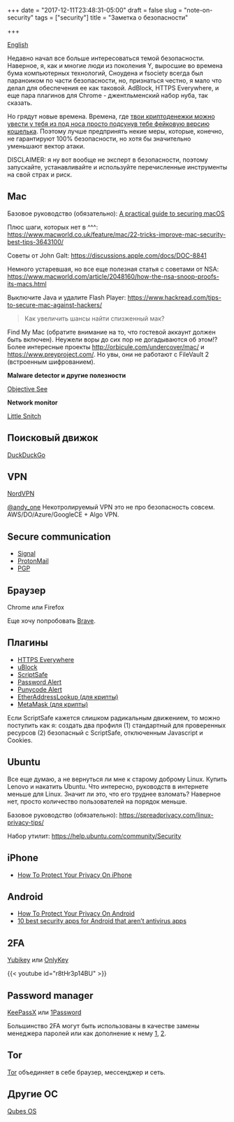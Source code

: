 +++
date = "2017-12-11T23:48:31-05:00"
draft = false
slug = "note-on-security"
tags = ["security"]
title = "Заметка о безопасности"

+++

[English](https://medium.com/@anton.kalyaev/personal-security-in-the-age-of-cryptocurrencies-904c9bedae01)

Недавно начал все больше интересоваться темой безопасности. Наверное, я, как и
многие люди из поколения Y, выросшие во времена бума компьютерных технологий,
Сноудена и fsociety всегда был параноиком по части безопасности, но, признаться
честно, я мало что делал для обеспечения ее как таковой. AdBlock, HTTPS
Everywhere, и еще пара плагинов для Chrome - джентльменский набор нуба, так
сказать.

Но грядут новые времена. Времена, где [твои криптоденежки можно увести у тебя
из под носа просто подсунув тебе фейковую версию
кошелька](https://www.coindesk.com/nicehash-ceo-confirms-bitcoin-theft-worth-78-million/).
Поэтому лучше предпринять некие меры, которые, конечно, не гарантируют 100%
безопасности, но хотя бы значительно уменьшают вектор атаки.

DISCLAIMER: я ну вот вообще не эксперт в безопасности, поэтому запускайте,
устанавливайте и используйте перечисленные инструменты на свой страх и риск.

## Mac

Базовое руководство (обязательно): [A practical guide to securing macOS](https://github.com/drduh/macOS-Security-and-Privacy-Guide)

Плюс шаги, которых нет в ^^^: https://www.macworld.co.uk/feature/mac/22-tricks-improve-mac-security-best-tips-3643100/

Советы от John Galt: https://discussions.apple.com/docs/DOC-8841

Немного устаревшая, но все еще полезная статья с советами от NSA: https://www.macworld.com/article/2048160/how-the-nsa-snoop-proofs-its-macs.html

Выключите Java и удалите Flash Player: https://www.hackread.com/tips-to-secure-mac-against-hackers/

> Как увеличить шансы найти спизженный мак?

Find My Mac (обратите внимание на то, что гостевой аккаунт должен быть
включен). Неужели воры до сих пор не догадываются об этом!? Более интересные
проекты http://orbicule.com/undercover/mac/ и https://www.preyproject.com/. Но
увы, они не работают с FileVault 2 (встроенным шифрованием).

**Malware detector и другие полезности**

[Objective See](https://objective-see.com/products.html)

**Network monitor**

[Little Snitch](https://www.obdev.at/products/littlesnitch/index.html)

## Поисковый движок

[DuckDuckGo](https://duckduckgo.com/)

## VPN

[NordVPN](https://nordvpn.com/)

[@andy_one](https://twitter.com/andy_one) Некотролируемый VPN это не про
безопасность совсем. AWS/DO/Azure/GoogleCE + Algo VPN.

## Secure communication

- [Signal](https://www.signal.org/)
- [ProtonMail](https://protonmail.com/)
- [PGP](https://ssd.eff.org/en/playlist/mac-user#how-use-pgp-mac-os-x)

## Браузер

Chrome или Firefox

Еще хочу попробовать [Brave](https://brave.com/).

## Плагины

- [HTTPS Everywhere](https://www.eff.org/https-everywhere)
- [uBlock](https://www.ublock.org/)
- [ScriptSafe](https://www.andryou.com/scriptsafe)
- [Password Alert](https://chrome.google.com/webstore/detail/password-alert/noondiphcddnnabmjcihcjfbhfklnnep)
- [Punycode Alert](https://chrome.google.com/webstore/detail/punycode-alert/djghjigfghekidjibckjmhbhhjeomlda?hl=en)
- [EtherAddressLookup (для крипты)](https://github.com/409H/EtherAddressLookup)
- [MetaMask (для крипты)](https://metamask.io)

Если ScriptSafe кажется слишком радикальным движением, то можно поступить как
я: создать два профиля (1) стандартный для проверенных ресурсов (2) безопасный
c ScriptSafe, отключенным Javascript и Cookies.

## Ubuntu

Все еще думаю, а не вернуться ли мне к старому доброму Linux. Купить Lenovo и
накатить Ubuntu. Что интересно, руководств в интернете меньше для Linux. Значит
ли это, что его труднее взломать? Наверное нет, просто количество пользователей
на порядок меньше.

Базовое руководство (обязательно): https://spreadprivacy.com/linux-privacy-tips/

Набор утилит: https://help.ubuntu.com/community/Security

## iPhone

- [How To Protect Your Privacy On iPhone](https://spreadprivacy.com/iphone-privacy-tips/)

## Android

- [How To Protect Your Privacy On Android](https://spreadprivacy.com/android-privacy-tips/)
- [10 best security apps for Android that aren’t antivirus apps](https://www.androidauthority.com/best-security-apps-android-687799/)

## 2FA

[Yubikey](https://www.yubico.com/) или [OnlyKey](https://crp.to)

{{< youtube id="r8tHr3p14BU" >}}

## Password manager

[KeePassX](https://www.keepassx.org/)  или [1Password](https://1password.com/)

Большинство 2FA могут быть использованы в качестве замены менеджера паролей или
как дополнение к нему
[1](https://www.yubico.com/why-yubico/for-individuals/password-managers/),
[2](https://crp.to/2016/10/is-the-entire-password-strategy-flawed-the-short-answer-yes/).

## Tor

[Tor](https://www.torproject.org/) объединяет в себе браузер, мессенджер и сеть.

## Другие ОС

[Qubes OS](https://www.qubes-os.org/)
